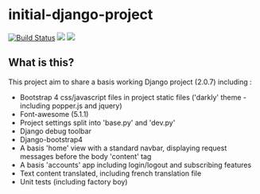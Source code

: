 # initial-django-project

[![Build Status](https://travis-ci.org/basmot/initial-django-project.svg?branch=master)](https://travis-ci.org/basmot/initial-django-project)
<a href="https://codeclimate.com/github/basmot/initial-django-project/test_coverage"><img src="https://api.codeclimate.com/v1/badges/3a68733bac0f7a1e5743/test_coverage" /></a>
<a href="https://codeclimate.com/github/basmot/initial-django-project/maintainability"><img src="https://api.codeclimate.com/v1/badges/3a68733bac0f7a1e5743/maintainability" /></a>

## What is this?

This project aim to share a basis working Django project (2.0.7) including :
- Bootstrap 4 css/javascript files in project static files ('darkly' theme - including popper.js and jquery)
- Font-awesome (5.1.1)
- Project settings split into 'base.py' and 'dev.py'
- Django debug toolbar
- Django-bootstrap4
- A basis 'home' view with a standard navbar, displaying request messages before the body 'content' tag
- A basis 'accounts' app including login/logout and subscribing features
- Text content translated, including french translation file
- Unit tests (including factory boy)
